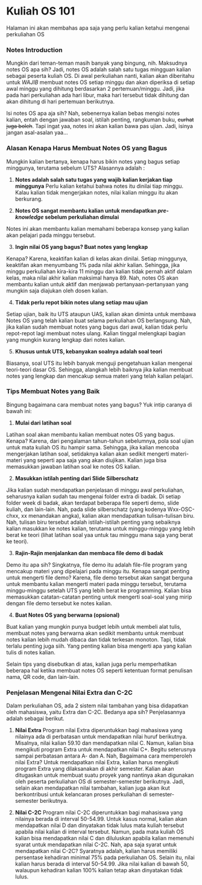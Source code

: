 
# Kuliah OS 101
Halaman ini akan membahas apa saja yang perlu kalian ketahui mengenai perkuliahan OS
### Notes Introduction
Mungkin dari teman-teman masih banyak yang bingung, nih. Maksudnya notes OS apa sih? Jadi, notes OS adalah salah satu tugas mingguan kalian sebagai peserta kuliah OS. Di awal perkuliahan nanti, kalian akan diberitahu untuk *WAJIB* membuat notes OS setiap minggu dan akan diperiksa di setiap awal minggu yang dihitung berdasarkan 2 pertemuan/minggu. Jadi, jika pada hari perkuliahan ada hari libur, maka hari tersebut tidak dihitung dan akan dihitung di hari pertemuan berikutnya.


Isi notes OS apa aja sih? Nah, sebenernya kalian bebas mengisi notes kalian, entah dengan jawaban soal, istilah penting, rangkuman buku, ~~curhat juga boleh~~. Tapi ingat yaa, notes ini akan kalian bawa pas ujian. Jadi, isinya jangan asal-asalan yaa...

### Alasan Kenapa Harus Membuat Notes OS yang Bagus
Mungkin kalian bertanya, kenapa harus bikin notes yang bagus setiap minggunya, terutama sebelum UTS? Alasannya adalah :
1. **Notes adalah salah satu tugas yang wajib kalian kerjakan tiap minggunya**
Perlu kalian ketahui bahwa notes itu dinilai tiap minggu. Kalau kalian tidak mengerjakan notes, nilai kalian minggu itu akan berkurang.

2. **Notes OS sangat membantu kalian untuk mendapatkan *pre-knowledge* sebelum perkuliahan dimulai**

Notes ini akan membantu kalian memahami beberapa konsep yang kalian akan pelajari pada minggu tersebut.

3. **Ingin nilai OS yang bagus? Buat notes yang lengkap**

Kenapa? Karena, keaktifan kalian di kelas akan dinilai. Setiap minggunya, keaktifan akan menyumbang 1% pada nilai akhir kalian. Sehingga, jika minggu perkuliahan kira-kira 11 minggu dan kalian tidak pernah aktif dalam kelas, maka nilai akhir kalian maksimal hanya 89. Nah, notes OS akan membantu kalian untuk aktif dan menjawab pertanyaan-pertanyaan yang mungkin saja diajukan oleh dosen kalian.

4. **Tidak perlu repot bikin notes ulang setiap mau ujian**

Setiap ujian, baik itu UTS ataupun UAS, kalian akan diminta untuk membawa Notes OS yang telah kalian buat selama perkuliahan OS berlangsung. Nah, jika kalian sudah membuat notes yang bagus dari awal, kalian tidak perlu repot-repot lagi membuat notes ulang. Kalian tinggal melengkapi bagian yang mungkin kurang lengkap dari notes kalian.

5. **Khusus untuk UTS, kebanyakan soalnya adalah soal teori**

Biasanya, soal UTS itu lebih banyak menguji pengetahuan kalian mengenai teori-teori dasar OS. Sehingga, alangkah lebih baiknya jika kalian membuat notes yang lengkap dan mencakup semua materi yang telah kalian pelajari.

### Tips Membuat Notes yang Baik
Bingung bagaimana cara membuat notes yang bagus? Yuk intip caranya di bawah ini:
1. **Mulai dari latihan soal**

Latihan soal akan membantu kalian membuat notes OS yang bagus. Kenapa? Karena, dari pengalaman tahun-tahun sebelumnya, pola soal ujian untuk mata kuliah OS itu hampir sama. Sehingga, jika kalian mencoba mengerjakan latihan soal, setidaknya kalian akan sedikit mengerti materi-materi yang seperti apa saja yang akan diujikan. Kalian juga bisa memasukkan jawaban latihan soal ke notes OS kalian.

2. **Masukkan istilah penting dari Slide Silberschatz**

Jika kalian sudah mendapatkan penjelasan di minggu awal perkuliahan, seharusnya kalian sudah tau mengenai folder extra di badak. Di setiap folder week di badak, akan terdapat beberapa file seperti demo, slide kuliah, dan lain-lain. Nah, pada slide silberschatz (yang kodenya Wxx-OSC-chxx, xx menandakan angka), kalian akan mendapatkan tulisan-tulisan biru. Nah, tulisan biru tersebut adalah istilah-istilah penting yang sebaiknya kalian masukkan ke notes kalian, terutama untuk minggu-minggu yang lebih berat ke teori (lihat latihan soal yaa untuk tau minggu mana saja yang berat ke teori).

3. **Rajin-Rajin menjalankan dan membaca file demo di badak**

Demo itu apa sih? Singkatnya, file demo itu adalah file-file program yang mencakup materi yang dipelajari pada minggu itu. Kenapa sangat penting untuk mengerti file demo? Karena, file demo tersebut akan sangat berguna untuk membantu kalian mengerti materi pada minggu tersebut, terutama minggu-minggu setelah UTS yang lebih berat ke programming. Kalian bisa memasukkan catatan-catatan penting untuk mengerti soal-soal yang mirip dengan file demo tersebut ke notes kalian.

4. **Buat Notes OS yang berwarna (opsional)**

Buat kalian yang mungkin punya budget lebih untuk membeli alat tulis, membuat notes yang berwarna akan sedikit membantu untuk membuat notes kalian lebih mudah dibaca dan tidak terkesan monoton. Tapi, tidak terlalu penting juga siih. Yang penting kalian bisa mengerti apa yang kalian tulis di notes kalian.

Selain tips yang disebutkan di atas, kalian juga perlu memperhatikan beberapa hal ketika membuat notes OS seperti ketentuan format penulisan nama, QR code, dan lain-lain.

### Penjelasan Mengenai Nilai Extra dan C-2C
Dalam perkuliahan OS, ada 2 sistem nilai tambahan yang bisa didapatkan oleh mahasiswa, yaitu Extra dan C-2C. Bedanya apa sih? Penjelasannya adalah sebagai berikut.
1. **Nilai Extra**
Program nilai Extra diperuntukkan bagi mahasiswa yang nilainya ada di perbatasan untuk mendapatkan nilai huruf berikutnya. Misalnya, nilai kalian 59.10 dan mendapatkan nilai C. Namun, kalian bisa mengikuti program Extra untuk mendapatkan nilai C+. Begitu seterusnya sampai perbatasan antara A- dan A.
Nah, Bagaimana cara memperoleh nilai Extra? Untuk mendapatkan nilai Extra, kalian harus mengikuti program Extra yang dilaksanakan di akhir semester. Kalian akan ditugaskan untuk membuat suatu proyek yang nantinya akan digunakan oleh peserta perkuliahan OS di semester-semester berikutnya. Jadi, selain akan mendapatkan nilai tambahan, kalian juga akan ikut berkontribusi untuk kelancaran proses perkuliahan di semester-semester berikutnya.

2. **Nilai C-2C**
Program nilai C-2C diperuntukkan bagi mahasiswa yang nilainya berada di interval 50-54.99. Untuk kasus normal, kalian akan mendapatkan nilai D dan dinyatakan tidak lulus mata kuliah tersebut apabila nilai kalian di interval tersebut. Namun, pada mata kuliah OS kalian bisa mendapatkan nilai C dan diluluskan apabila kalian memenuhi syarat untuk mendapatkan nilai C-2C.
Nah, apa saja syarat untuk mendapatkan nilai C-2C? Syaratnya adalah, kalian harus memiliki persentase kehadiran minimal 75% pada perkuliahan OS. Selain itu, nilai kalian harus berada di interval 50-54.99. Jika nilai kalian di bawah 50, walaupun kehadiran kalian 100% kalian tetap akan dinyatakan tidak lulus.
